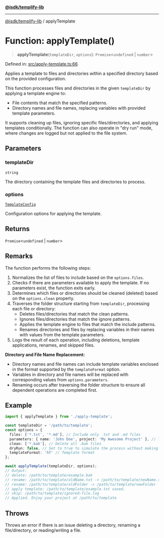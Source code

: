 [**@isdk/templify-lib**](../README.md)

***

[@isdk/templify-lib](../globals.md) / applyTemplate

# Function: applyTemplate()

> **applyTemplate**(`templateDir`, `options`): `Promise`\<`undefined` \| `number`\>

Defined in: [src/apply-template.ts:66](https://github.com/isdk/templify-lib.js/blob/70f82ca837a8187ba06b8a8f3c7640f3017f6d6d/src/apply-template.ts#L66)

Applies a template to files and directories within a specified directory based on the provided configuration.

This function processes files and directories in the given `templateDir` by applying a template engine to:
- File contents that match the specified patterns.
- Directory names and file names, replacing variables with provided template parameters.

It supports cleaning up files, ignoring specific files/directories, and applying templates conditionally.
The function can also operate in "dry run" mode, where changes are logged but not applied to the file system.

## Parameters

### templateDir

`string`

The directory containing the template files and directories to process.

### options

[`TemplateConfig`](../interfaces/TemplateConfig.md)

Configuration options for applying the template.

## Returns

`Promise`\<`undefined` \| `number`\>

## Remarks

The function performs the following steps:
1. Normalizes the list of files to include based on the `options.files`.
2. Checks if there are parameters available to apply the template. If no parameters exist, the function exits early.
3. Determines which files or directories should be cleaned (deleted) based on the `options.clean` property.
4. Traverses the folder structure starting from `templateDir`, processing each file or directory:
   - Deletes files/directories that match the clean patterns.
   - Ignores files/directories that match the ignore patterns.
   - Applies the template engine to files that match the include patterns.
   - Renames directories and files by replacing variables in their names with values from the template parameters.
5. Logs the result of each operation, including deletions, template applications, renames, and skipped files.

**Directory and File Name Replacement:**
- Directory names and file names can include template variables enclosed in the format supported by the `templateFormat` option.
- Variables in directory and file names will be replaced with corresponding values from `options.parameters`.
- Renaming occurs after traversing the folder structure to ensure all dependent operations are completed first.

## Example

```typescript
import { applyTemplate } from './apply-template';

const templateDir = '/path/to/template';
const options = {
  files: ['*.txt', '*.md'], // Include only .txt and .md files
  parameters: { name: 'John Doe', project: 'My Awesome Project' }, // Template variables
  clean: ['*.bak'], // Delete all .bak files
  dryRun: false, // Set to true to simulate the process without making changes
  templateFormat: 'hf' // Template format
};

await applyTemplate(templateDir, options);
// Output:
// delete: /path/to/template/example.bak
// rename: /path/to/template/oldName.txt -> /path/to/template/newName.txt
// rename: /path/to/template/oldFolder -> /path/to/template/newFolder
// apply template: /path/to/template/example.txt saved.
// skip: /path/to/template/ignored-file.log
// Applied. Enjoy your project at /path/to/template
```

## Throws

Throws an error if there is an issue deleting a directory, renaming a file/directory, or reading/writing a file.
